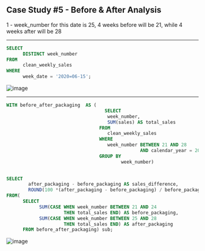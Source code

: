 ## Case Study #5 - Before & After Analysis
1 - week_number for this date is 25, 4 weeks before will be 21, while 4 weeks after will be 28
***
```SQL
SELECT
      DISTINCT week_number
FROM
      clean_weekly_sales
WHERE
      week_date = '2020=06-15';
```
![image](https://github.com/kenny-ayo/Case-Study-5---Data-Mart/assets/92790075/9101445c-4fc4-44af-ac54-955ab09331b8)
***
```SQL
WITH before_after_packaging  AS (
	                                SELECT
                                     week_number,
                                     SUM(sales) AS total_sales
                                  FROM 
                                     clean_weekly_sales
                                  WHERE 
                                     week_number BETWEEN 21 AND 28
                                                 AND calendar_year = 2020
                                  GROUP BY 
	                                      week_number)
								

SELECT 
        after_packaging - before_packaging AS sales_difference,
        ROUND(100 *(after_packaging - before_packaging) / before_packaging, 2) AS percentage_of_sales
FROM(
      SELECT 
            SUM(CASE WHEN week_number BETWEEN 21 AND 24 
                     THEN total_sales END) AS before_packaging,
            SUM(CASE WHEN week_number BETWEEN 25 AND 28 
                     THEN total_sales END) AS after_packaging
      FROM before_after_packaging) sub;
```
![image](https://github.com/kenny-ayo/Case-Study-5---Data-Mart/assets/92790075/4eed13ca-0b75-4335-96fa-fd8ee805e784)

